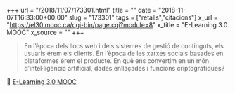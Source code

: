 +++
url = "/2018/11/07/173301.html"
title = ""
date = "2018-11-07T16:33:00+00:00"
slug = "173301"
tags = ["retalls","citacions"]
x_url = "https://el30.mooc.ca/cgi-bin/page.cgi?module=8"
x_title = "E-Learning 3.0 MOOC"
x_source = ""
+++

> En l’època dels llocs web i dels sistemes de gestió de continguts, els usuaris érem els clients. En l’època de les xarxes socials basades en plataformes érem el producte. En què ens convertim en un món d’intel·ligència artificial, dades enllaçades i funcions criptogràfiques?

📎 [E-Learning 3.0 MOOC](https://el30.mooc.ca/cgi-bin/page.cgi?module=8)
